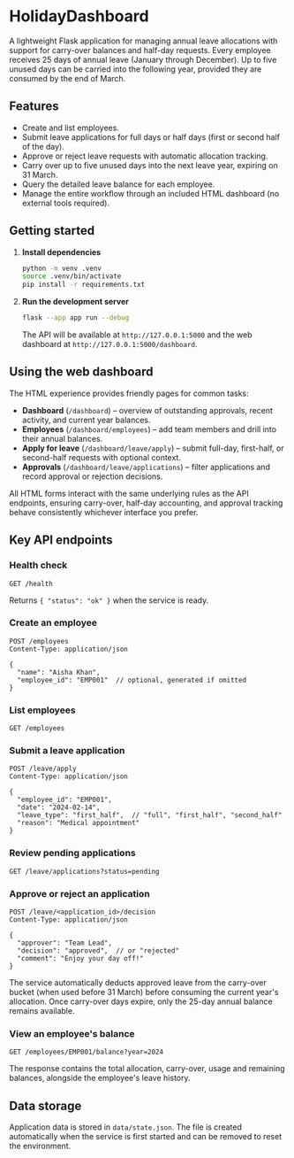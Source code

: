# HolidayDashboard

A lightweight Flask application for managing annual leave allocations with support for carry-over balances and half-day requests. Every employee receives 25 days of annual leave (January through December). Up to five unused days can be carried into the following year, provided they are consumed by the end of March.

## Features

- Create and list employees.
- Submit leave applications for full days or half days (first or second half of the day).
- Approve or reject leave requests with automatic allocation tracking.
- Carry over up to five unused days into the next leave year, expiring on 31 March.
- Query the detailed leave balance for each employee.
- Manage the entire workflow through an included HTML dashboard (no external tools required).

## Getting started

1. **Install dependencies**

   ```bash
   python -m venv .venv
   source .venv/bin/activate
   pip install -r requirements.txt
   ```

2. **Run the development server**

   ```bash
   flask --app app run --debug
   ```

   The API will be available at `http://127.0.0.1:5000` and the web dashboard at `http://127.0.0.1:5000/dashboard`.

## Using the web dashboard

The HTML experience provides friendly pages for common tasks:

- **Dashboard** (`/dashboard`) – overview of outstanding approvals, recent activity, and current year balances.
- **Employees** (`/dashboard/employees`) – add team members and drill into their annual balances.
- **Apply for leave** (`/dashboard/leave/apply`) – submit full-day, first-half, or second-half requests with optional context.
- **Approvals** (`/dashboard/leave/applications`) – filter applications and record approval or rejection decisions.

All HTML forms interact with the same underlying rules as the API endpoints, ensuring carry-over, half-day accounting, and approval tracking behave consistently whichever interface you prefer.

## Key API endpoints

### Health check

```http
GET /health
```

Returns `{ "status": "ok" }` when the service is ready.

### Create an employee

```http
POST /employees
Content-Type: application/json

{
  "name": "Aisha Khan",
  "employee_id": "EMP001"  // optional, generated if omitted
}
```

### List employees

```http
GET /employees
```

### Submit a leave application

```http
POST /leave/apply
Content-Type: application/json

{
  "employee_id": "EMP001",
  "date": "2024-02-14",
  "leave_type": "first_half",  // "full", "first_half", "second_half"
  "reason": "Medical appointment"
}
```

### Review pending applications

```http
GET /leave/applications?status=pending
```

### Approve or reject an application

```http
POST /leave/<application_id>/decision
Content-Type: application/json

{
  "approver": "Team Lead",
  "decision": "approved",  // or "rejected"
  "comment": "Enjoy your day off!"
}
```

The service automatically deducts approved leave from the carry-over bucket (when used before 31 March) before consuming the current year's allocation. Once carry-over days expire, only the 25-day annual balance remains available.

### View an employee's balance

```http
GET /employees/EMP001/balance?year=2024
```

The response contains the total allocation, carry-over, usage and remaining balances, alongside the employee's leave history.

## Data storage

Application data is stored in `data/state.json`. The file is created automatically when the service is first started and can be removed to reset the environment.
